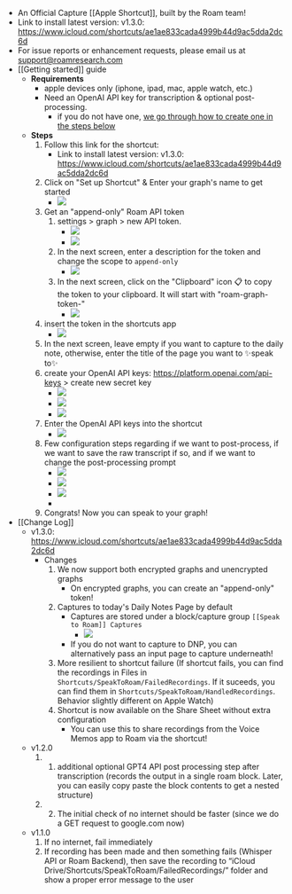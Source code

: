 - An Official Capture [[Apple Shortcut]], built by the Roam team!
- Link to install latest version: 
v1.3.0: https://www.icloud.com/shortcuts/ae1ae833cada4999b44d9ac5dda2dc6d
- For issue reports or enhancement requests, please email us at support@roamresearch.com
- [[Getting started]] guide
    - **Requirements**
        - apple devices only (iphone, ipad, mac, apple watch, etc.)
        - Need an OpenAI API key for transcription & optional post-processing. 
            - if you do not have one, [we go through how to create one in the steps below](((aDWglI-Kc)))
    - **Steps**
        1. Follow this link for the shortcut: 
            - Link to install latest version: 
v1.3.0: https://www.icloud.com/shortcuts/ae1ae833cada4999b44d9ac5dda2dc6d
        2. Click on "Set up Shortcut" & Enter your graph's name to get started
            - ![](https://firebasestorage.googleapis.com/v0/b/firescript-577a2.appspot.com/o/imgs%2Fapp%2Fhelp%2F4NhOVxidxj.png?alt=media&token=584eebcc-f599-4161-ae57-7780b93edbad)
        3. Get an "append-only" Roam API token
            1. settings > graph > new API token.
                - ![](https://firebasestorage.googleapis.com/v0/b/firescript-577a2.appspot.com/o/imgs%2Fapp%2Fhelp%2F9Gh3M3ld3n.png?alt=media&token=ba249458-3c91-4d93-b16f-4ea51aff9692)
                - ![](https://firebasestorage.googleapis.com/v0/b/firescript-577a2.appspot.com/o/imgs%2Fapp%2Fhelp%2FOZjsD2LXfT.png?alt=media&token=2ded5da1-1ce4-4cdf-a36e-daca2a836dcb)
            2. In the next screen, enter a description for the token and change the scope to `append-only`
                - ![](https://firebasestorage.googleapis.com/v0/b/firescript-577a2.appspot.com/o/imgs%2Fapp%2Fhelp%2FlX6xBAiHfr.png?alt=media&token=292a6d60-61f8-445d-8f54-93202e035378) 
            3. In the next screen, click on the "Clipboard" icon 📋 to copy the token to your clipboard. It will start with "roam-graph-token-"
                - ![](https://firebasestorage.googleapis.com/v0/b/firescript-577a2.appspot.com/o/imgs%2Fapp%2Fhelp%2FY9eaz1nLPq.png?alt=media&token=f1313b19-48c6-48b4-9b94-3f09e1428da4)
        4. insert the token in the shortcuts app
            - ![](https://firebasestorage.googleapis.com/v0/b/firescript-577a2.appspot.com/o/imgs%2Fapp%2Fhelp%2FekZcU5SwMo.png?alt=media&token=256b5341-8a1c-42be-b17f-59bb3c897ac5)
        5. In the next screen, leave empty if you want to capture to the daily note, otherwise, enter the title of the page you want to ✨speak to✨
        6. create your OpenAI API keys: 
https://platform.openai.com/api-keys > create new secret key
            - ![](https://firebasestorage.googleapis.com/v0/b/firescript-577a2.appspot.com/o/imgs%2Fapp%2Fhelp%2FOXQWJaiNIU.png?alt=media&token=04e3ec26-2598-4e5c-9ae2-b3f9619e65fd)
            - ![](https://firebasestorage.googleapis.com/v0/b/firescript-577a2.appspot.com/o/imgs%2Fapp%2Fhelp%2FO9lLlQUoZK.png?alt=media&token=12407bea-2bd1-4399-87cf-4cbfcca13e28)
            - ![](https://firebasestorage.googleapis.com/v0/b/firescript-577a2.appspot.com/o/imgs%2Fapp%2Fhelp%2F7smKjTiyq7.png?alt=media&token=6f05159b-19f6-4aac-ac43-50a8d70dc860)
        7. Enter the OpenAI API keys into the shortcut
            - ![](https://firebasestorage.googleapis.com/v0/b/firescript-577a2.appspot.com/o/imgs%2Fapp%2Fhelp%2FUvoleX91uT.png?alt=media&token=8810edc9-e7b0-48f9-b737-be3402f7ed75)
        8. Few configuration steps regarding if we want to post-process, if we want to save the raw transcript if so, and if we want to change the post-processing prompt
            - ![](https://firebasestorage.googleapis.com/v0/b/firescript-577a2.appspot.com/o/imgs%2Fapp%2Fhelp%2FN4laXM_ucp.png?alt=media&token=8e395772-3c5d-4c18-b0f8-ee874746bb93)
            - ![](https://firebasestorage.googleapis.com/v0/b/firescript-577a2.appspot.com/o/imgs%2Fapp%2Fhelp%2FSmYVPLruZv.png?alt=media&token=50ddbd07-8a40-4d57-897d-34c45d627c2a)
            - ![](https://firebasestorage.googleapis.com/v0/b/firescript-577a2.appspot.com/o/imgs%2Fapp%2Fhelp%2F3HC7XZ3_TR.png?alt=media&token=293284db-b653-4121-837f-6793e98bc4ba)
            - 
        9. Congrats! Now you can speak to your graph!
- [[Change Log]]
    - v1.3.0: https://www.icloud.com/shortcuts/ae1ae833cada4999b44d9ac5dda2dc6d
        - Changes
            1. We now support both encrypted graphs and unencrypted graphs
                - On encrypted graphs, you can create an "append-only" token!
            2. Captures to today's Daily Notes Page by default
                - Captures are stored under a block/capture group `[[Speak to Roam]] Captures`
                    - ![](https://firebasestorage.googleapis.com/v0/b/firescript-577a2.appspot.com/o/imgs%2Fapp%2Fhelp%2FHju0azD0Rk.png?alt=media&token=0aeb4cfa-8d59-45d0-bc34-e498769a94b1)
                - If you do not want to capture to DNP, you can alternatively pass an input page to capture underneath!
            3. More resilient to shortcut failure (If shortcut fails, you can find the recordings in Files in `Shortcuts/SpeakToRoam/FailedRecordings`. If it suceeds, you can find them in `Shortcuts/SpeakToRoam/HandledRecordings`. Behavior slightly different on Apple Watch)
            4. Shortcut is now available on the Share Sheet without extra configuration
                - You can use this to share recordings from the Voice Memos app to Roam via the shortcut!
    - v1.2.0
        1. 1. additional optional GPT4 API post processing step after transcription (records the output in a single roam block. Later, you can easily copy paste the block contents to get a nested structure)
        2. 2. The initial check of no internet should be faster (since we do a GET request to google.com now)
    - v1.1.0
        1. If no internet, fail immediately
        2. If recording has been made and then something fails (Whisper API or Roam Backend), then save the recording to “iCloud Drive/Shortcuts/SpeakToRoam/FailedRecordings/” folder and show a proper error message to the user
